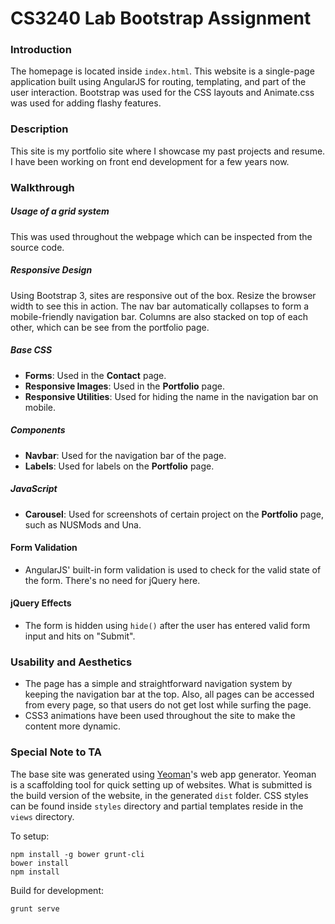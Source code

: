 CS3240 Lab Bootstrap Assignment
===============================

### Introduction

The homepage is located inside `index.html`. This website is a single-page application built using AngularJS for routing, templating, and part of the user interaction. Bootstrap was used for the CSS layouts and Animate.css was used for adding flashy features.


### Description

This site is my portfolio site where I showcase my past projects and resume. I have been working on front end development for a few years now.


### Walkthrough

##### Usage of a grid system
This was used throughout the webpage which can be inspected from the source code.

##### Responsive Design
Using Bootstrap 3, sites are responsive out of the box. Resize the browser width to see this in action. The nav bar automatically collapses to form a mobile-friendly navigation bar. Columns are also stacked on top of each other, which can be see from the portfolio page.

##### Base CSS
- **Forms**: Used in the **Contact** page.
- **Responsive Images**: Used in the **Portfolio** page.
- **Responsive Utilities**: Used for hiding the name in the navigation bar on mobile.

##### Components
- **Navbar**: Used for the navigation bar of the page.
- **Labels**: Used for labels on the **Portfolio** page.

##### JavaScript
- **Carousel**: Used for screenshots of certain project on the **Portfolio** page, such as NUSMods and Una.

#### Form Validation
- AngularJS' built-in form validation is used to check for the valid state of the form. There's no need for jQuery here.

#### jQuery Effects
- The form is hidden using `hide()` after the user has entered valid form input and hits on "Submit".


### Usability and Aesthetics
- The page has a simple and straightforward navigation system by keeping the navigation bar at the top. Also, all pages can be accessed from every page, so that users do not get lost while surfing the page.
- CSS3 animations have been used throughout the site to make the content more dynamic.


### Special Note to TA

The base site was generated using [Yeoman](http://yeoman.io/)'s web app generator. Yeoman is a scaffolding tool for quick setting up of websites. What is submitted is the build version of the website, in the generated `dist` folder. CSS styles can be found inside `styles` directory and partial templates reside in the `views` directory.

To setup:
```
npm install -g bower grunt-cli
bower install
npm install
```

Build for development:
```
grunt serve
```

